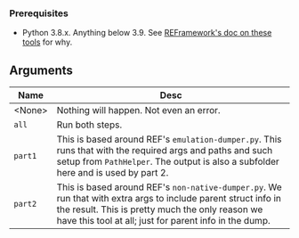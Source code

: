 ### Prerequisites
- Python 3.8.x. Anything below 3.9. See [REFramework's doc on these tools](https://github.com/praydog/REFramework/blob/master/reversing/rsz/readme.md) for why.

## Arguments
| Name | Desc |
| --- | --- |
| \<None\> | Nothing will happen. Not even an error. |
| `all` | Run both steps. |
| `part1` | This is based around REF's `emulation-dumper.py`. This runs that with the required args and paths and such setup from `PathHelper`. The output is also a subfolder here and is used by part 2. |
| `part2` | This is based around REF's `non-native-dumper.py`. We run that with extra args to include parent struct info in the result. This is pretty much the only reason we have this tool at all; just for parent info in the dump. |